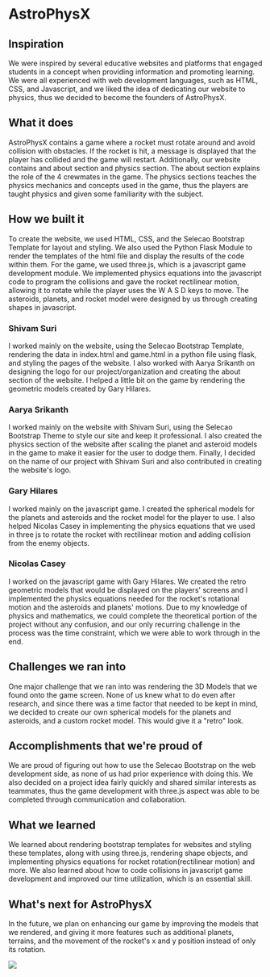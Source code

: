 # AstroPhysX
## **Inspiration**
We were inspired by several educative websites and platforms that engaged students in a concept when providing information and promoting learning. We were all experienced with web development languages, such as HTML, CSS, and Javascript, and we liked the idea of dedicating our website to physics, thus we decided to become the founders of AstroPhysX.

## **What it does**
AstroPhysX contains a game where a rocket must rotate around and avoid collision with obstacles. If the rocket is hit, a message is displayed that the player has collided and the game will restart. Additionally, our website contains and about section and physics section. The about section explains the role of the 4 crewmates in the game. The physics sections teaches the physics mechanics and concepts used in the game, thus the players are taught physics and given some familiarity with the subject.

## **How we built it**
To create the website, we used HTML, CSS, and the Selecao Bootstrap Template for layout and styling. We also used the Python Flask Module to render the templates of the html file and display the results of the code within them. For the game, we used three.js, which is a javascript game development module. We implemented physics equations into the javascript code to program the collisions and gave the rocket rectilinear motion, allowing it to rotate while the player uses the W A S D keys to move. The asteroids, planets, and rocket model were designed by us through creating shapes in javascript.

### **Shivam Suri**
I worked mainly on the website, using the Selecao Bootstrap Template, rendering the data in index.html and game.html in a python file using flask, and styling the pages of the website. I also worked with Aarya Srikanth on designing the logo for our project/organization and creating the about section of the website. I helped a little bit on the game by rendering the geometric models created by Gary Hilares.

### **Aarya Srikanth**
I worked mainly on the website with Shivam Suri, using the Selecao Bootstrap Theme to style our site and keep it professional. I also created the physics section of the website after scaling the planet and asteroid models in the game to make it easier for the user to dodge them. Finally, I decided on the name of our project with Shivam Suri and also contributed in creating the website's logo.

### **Gary Hilares**
I worked mainly on the javascript game. I created the spherical models for the planets and asteroids and the rocket model for the player to use. I also helped Nicolas Casey in implementing the physics equations that we used in three js to rotate the rocket with rectilinear motion and adding collision from the enemy objects. 

### **Nicolas Casey**
I worked on the javascript game with Gary Hilares. We created the retro geometric models that would be displayed on the players' screens and I implemented the physics equations needed for the rocket's rotational motion and the asteroids and planets' motions. Due to my knowledge of physics and mathematics, we could complete the theoretical portion of the project without any confusion, and our only recurring challenge in the process was the time constraint, which we were able to work through in the end.

## **Challenges we ran into**
One major challenge that we ran into was rendering the 3D Models that we found onto the game screen. None of us knew what to do even after research, and since there was a time factor that needed to be kept in mind, we decided to create our own spherical models for the planets and asteroids, and a custom rocket model. This would give it a "retro" look.

## **Accomplishments that we're proud of**
We are proud of figuring out how to use the Selecao Bootstrap on the web development side, as none of us had prior experience with doing this. We also decided on a project idea fairly quickly and shared similar interests as teammates, thus the game development with three.js aspect was able to be completed through communication and collaboration.

## **What we learned**
We learned about rendering bootstrap templates for websites and styling these templates, along with using three.js, rendering shape objects, and implementing physics equations for rocket rotation(rectilinear motion) and more. We also learned about how to code collisions in javascript game development and improved our time utilization, which is an essential skill. 

## **What's next for AstroPhysX**
In the future, we plan on enhancing our game by improving the models that we rendered, and giving it more features such as additional planets, terrains, and the movement of the rocket's x and y position instead of only its rotation. 

<img src="https://contrib.rocks/image?repo=GaryNLOL/AstroPhysX" />
